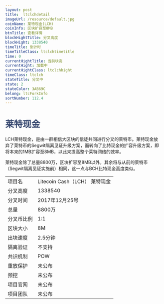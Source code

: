 ```yaml
---
layout: post
title:  ltclchdetail
imageUrl: /resource/default.jpg
coinName: 莱特现金(LCH)
coinInfo: 区块扩容至8MB
btnTitle: 查看详情
blockHightTitle: 分叉高度
blockHight: 1338540
timeTitle: 倒计时
timeTitleClass: ltclchtimetitle
time: 0
currentHightTitle: 当前块高
currentHight: 加载中
currentHightClass: ltclchhight
timeClass: ltclch
stateTitle: 分叉中
state: 2
stateColor: 3AB69C
belong: ltcForkInfo
sortNumber: 112.4
---
```

<h1 style="color: #2F416A">莱特现金</h1>
<p>LCH莱特现金，是由一群相信大区块的信徒共同进行分叉的莱特币。莱特现金放弃了莱特币的Segwit隔离见证升级方案，而转向了比特现金的扩容升级方案，即将本来的1MB扩容至8MB，以此来提高整个莱特网络的效率。
</p>
<p>莱特现金除了总量8800万，区块扩容至8MB以外，其余将与从前的莱特币（Segwit隔离见证实施前）相同，这一点与BCH比特现金高度类似。
</p>
<table class="center">
  <tbody>
    <tr>
        <td class="tablehalf">项目名</td>
        <td class="tablehalf">Litecoin Cash（LCH） 莱特现金</td>
    </tr>
    <tr>
        <td>分叉高度</td>
        <td>1338540</td>
    </tr>
    <tr>
        <td>分叉时间</td>
        <td>2017年12月25号</td>
    </tr>
    <tr>
        <td>总量</td>
        <td>8800万</td>
    </tr>
    <tr>
        <td>分叉币比例</td>
        <td>1:1</td>
    </tr>
    <tr>
        <td>区块大小</td>
        <td>8M</td>
    </tr>
    <tr>
        <td>出块速度</td>
        <td>2.5分钟</td>
    </tr>
    <tr>
        <td>隔离验证</td>
        <td>不支持</td>
    </tr>
    <tr>
        <td>共识机制</td>
        <td>POW</td>
    </tr>
    <tr>
        <td>重放保护</td>
        <td>未公布</td>
    </tr>
    <tr>
        <td>预挖</td>
        <td>未公布</td>
    </tr>
    <tr>
        <td>项目官网</td>
        <td>未公布</td>
    </tr>
    <tr>
        <td>项目团队</td>
        <td>未公布</td>
    </tr>
  </tbody>
</table>
